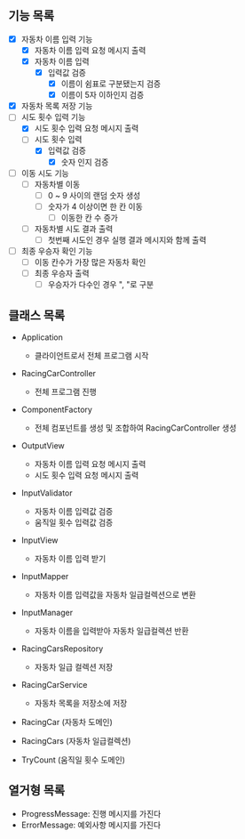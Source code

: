 ## 기능 목록

- [x] 자동차 이름 입력 기능
    - [x] 자동차 이름 입력 요청 메시지 출력
    - [x] 자동차 이름 입력
        - [x] 입력값 검증
            - [x] 이름이 쉼표로 구분됐는지 검증
            - [x] 이름이 5자 이하인지 검증
- [x] 자동차 목록 저장 기능
- [ ] 시도 횟수 입력 기능
    - [x] 시도 횟수 입력 요청 메시지 출력
    - [ ] 시도 횟수 입력
        - [x] 입력값 검증
            - [x] 숫자 인지 검증
- [ ] 이동 시도 기능
    - [ ] 자동차별 이동
        - [ ] 0 ~ 9 사이의 랜덤 숫자 생성
        - [ ] 숫자가 4 이상이면 한 칸 이동
            - [ ] 이동한 칸 수 증가
    - [ ] 자동차별 시도 결과 출력
        - [ ] 첫번째 시도인 경우 실행 결과 메시지와 함께 출력
- [ ] 최종 우승자 확인 기능
    - [ ] 이동 칸수가 가장 많은 자동차 확인
    - [ ] 최종 우승자 출력
        - [ ] 우승자가 다수인 경우 ", "로 구분

## 클래스 목록

- Application
    - 클라이언트로서 전체 프로그램 시작

- RacingCarController
    - 전체 프로그램 진행

- ComponentFactory
    - 전체 컴포넌트를 생성 및 조합하여 RacingCarController 생성

- OutputView
    - 자동차 이름 입력 요청 메시지 출력
    - 시도 횟수 입력 요청 메시지 출력

- InputValidator
    - 자동차 이름 입력값 검증
    - 움직일 횟수 입력값 검증

- InputView
    - 자동차 이름 입력 받기

- InputMapper
    - 자동차 이름 입력값을 자동차 일급컬렉션으로 변환

- InputManager
    - 자동차 이름을 입력받아 자동차 일급컬렉션 반환

- RacingCarsRepository
    - 자동차 일급 컬렉션 저장

- RacingCarService
    - 자동차 목록을 저장소에 저장

- RacingCar (자동차 도메인)

- RacingCars (자동차 일급컬렉션)

- TryCount (움직일 횟수 도메인)

## 열거형 목록

- ProgressMessage: 진행 메시지를 가진다
- ErrorMessage: 예외사항 메시지를 가진다
